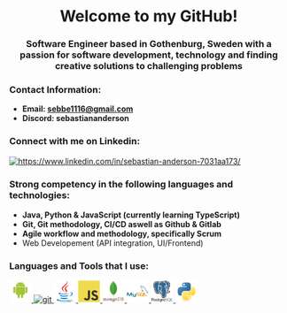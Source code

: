 <h1 align="center">Welcome to my GitHub!</h1>
<h3 align="center">Software Engineer based in Gothenburg, Sweden with a passion for software development, technology and finding creative solutions to challenging problems</h3>

### Contact Information: 
- **Email: sebbe1116@gmail.com**
- **Discord: sebastiananderson**

<h3 align="left">Connect with me on Linkedin:</h3>
<p align="left">
<a href="[https://linkedin.com/in/https://www.linkedin.com/in/sebastian-anderson-7031aa173/](https://www.linkedin.com/in/sebastian-anderson-7031aa173/)" target="blank"><img align="center" src="[https://raw.githubusercontent.com/rahuldkjain/github-profile-readme-generator/master/src/images/icons/Social/linked-in-alt.svg](https://www.linkedin.com/in/sebastian-anderson-7031aa173/)" alt="https://www.linkedin.com/in/sebastian-anderson-7031aa173/" height="50" width="50" /></a>

### Strong competency in the following languages and technologies:
  - **Java, Python & JavaScript (currently learning TypeScript)**
  - **Git, Git methodology, CI/CD aswell as Github & Gitlab**
  - **Agile workflow and methodology, specifically Scrum**
  - Web Developement (API integration, UI/Frontend)

<h3 align="left">Languages and Tools that I use:</h3>
<p align="left"> <a href="https://developer.android.com" target="_blank" rel="noreferrer"> <img src="https://raw.githubusercontent.com/devicons/devicon/master/icons/android/android-original-wordmark.svg" alt="android" width="40" height="40"/> </a> </a> <a href="https://git-scm.com/" target="_blank" rel="noreferrer"> <img src="https://www.vectorlogo.zone/logos/git-scm/git-scm-icon.svg" alt="git" width="40" height="40"/> </a> <a href="https://www.java.com" target="_blank" rel="noreferrer"> <img src="https://raw.githubusercontent.com/devicons/devicon/master/icons/java/java-original.svg" alt="java" width="40" height="40"/> </a> <a href="https://developer.mozilla.org/en-US/docs/Web/JavaScript" target="_blank" rel="noreferrer"> <img src="https://raw.githubusercontent.com/devicons/devicon/master/icons/javascript/javascript-original.svg" alt="javascript" width="40" height="40"/> </a> <a href="https://www.mongodb.com/" target="_blank" rel="noreferrer"> <img src="https://raw.githubusercontent.com/devicons/devicon/master/icons/mongodb/mongodb-original-wordmark.svg" alt="mongodb" width="40" height="40"/> </a> <a href="https://www.mysql.com/" target="_blank" rel="noreferrer"> <img src="https://raw.githubusercontent.com/devicons/devicon/master/icons/mysql/mysql-original-wordmark.svg" alt="mysql" width="40" height="40"/> </a> <a href="https://www.postgresql.org" target="_blank" rel="noreferrer"> <img src="https://raw.githubusercontent.com/devicons/devicon/master/icons/postgresql/postgresql-original-wordmark.svg" alt="postgresql" width="40" height="40"/> </a> <a href="https://www.python.org" target="_blank" rel="noreferrer"> <img src="https://raw.githubusercontent.com/devicons/devicon/master/icons/python/python-original.svg" alt="python" width="40" height="40"/> </a> </p>
